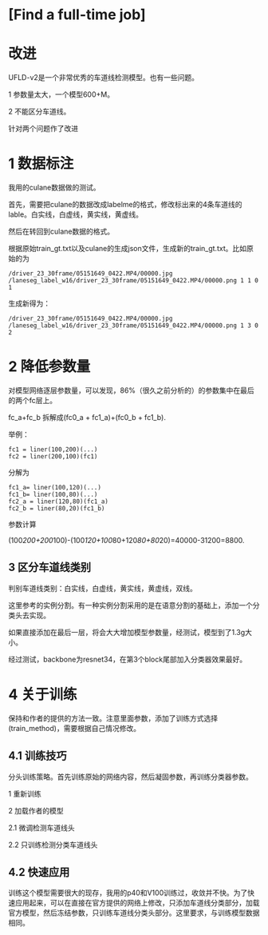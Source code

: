 # [Find a full-time job]
# 改进

UFLD-v2是一个非常优秀的车道线检测模型。也有一些问题。

1 参数量太大，一个模型600+M。

2 不能区分车道线。

针对两个问题作了改进

# 1 数据标注

我用的culane数据做的测试。

首先，需要把culane的数据改成labelme的格式，修改标出来的4条车道线的lable。白实线，白虚线，黄实线，黄虚线。

然后在转回到culane数据的格式。

根据原始train_gt.txt以及culane的生成json文件，生成新的train_gt.txt。比如原始的为

```
/driver_23_30frame/05151649_0422.MP4/00000.jpg /laneseg_label_w16/driver_23_30frame/05151649_0422.MP4/00000.png 1 1 0 1
```

生成新得为：

```
/driver_23_30frame/05151649_0422.MP4/00000.jpg /laneseg_label_w16/driver_23_30frame/05151649_0422.MP4/00000.png 1 3 0 2
```

# 2 降低参数量

对模型网络逐层参数量，可以发现，86%（很久之前分析的）的参数集中在最后的两个fc层上。

fc_a+fc_b 拆解成(fc0_a + fc1_a)+(fc0_b + fc1_b).

举例：

```
fc1 = liner(100,200)(...)
fc2 = liner(200,100)(fc1)
```

分解为

```
fc1_a= liner(100,120)(...)
fc1_b= liner(100,80)(...)
fc2_a = liner(120,80)(fc1_a)
fc2_b = liner(80,20)(fc1_b)
```

参数计算

(100*200+200*100)-(100*120+100*80+120*80+80*20)=40000-31200=8800.

## 3 区分车道线类别

判别车道线类别：白实线，白虚线，黄实线，黄虚线，双线。

这里参考的实例分割。有一种实例分割采用的是在语意分割的基础上，添加一个分类头去实现。

如果直接添加在最后一层，将会大大增加模型参数量，经测试，模型到了1.3g大小。

经过测试，backbone为resnet34，在第3个block尾部加入分类器效果最好。

# 4 关于训练

保持和作者的提供的方法一致。注意里面参数，添加了训练方式选择(train_method)，需要根据自己情况修改。

## 4.1 训练技巧

分头训练策略。首先训练原始的网络内容，然后凝固参数，再训练分类器参数。

1 重新训练

2 加载作者的模型

2.1 微调检测车道线头

2.2 只训练检测分类车道线头

## 4.2 快速应用

训练这个模型需要很大的现存，我用的p40和V100训练过，收敛并不快。为了快速应用起来，可以在直接在官方提供的网络上修改，只添加车道线分类部分，加载官方模型，然后冻结参数，只训练车道线分类头部分。这里要求，与训练模型数据相同。
